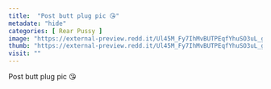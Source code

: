 ```yaml
---
title:  "Post butt plug pic 😘"
metadate: "hide"
categories: [ Rear Pussy ]
image: "https://external-preview.redd.it/Ul45M_Fy7IhMvBUTPEqfYhuSO3uL_gAPvJ72AXvOIYY.jpg?auto=webp&s=2e3542d5fb5068d7734465991359223baf0d349a"
thumb: "https://external-preview.redd.it/Ul45M_Fy7IhMvBUTPEqfYhuSO3uL_gAPvJ72AXvOIYY.jpg?width=1080&crop=smart&auto=webp&s=1eb5a3ba3cff5f28124737463dbc68113aaa7a42"
visit: ""
---
```

Post butt plug pic 😘
